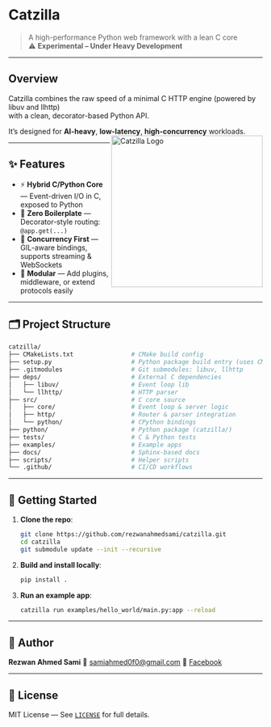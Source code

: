 # Catzilla

> A high-performance Python web framework with a lean C core  
> ⚠️ **Experimental – Under Heavy Development**
---

## Overview

Catzilla combines the raw speed of a minimal C HTTP engine (powered by libuv and llhttp)  
with a clean, decorator-based Python API.

It’s designed for **AI-heavy**, **low-latency**, **high-concurrency** workloads.
<img align="right" src="https://raw.githubusercontent.com/rezwanahmedsami/catzilla/main/logo.png" width="300" alt="Catzilla Logo" />

---

## ✨ Features

- ⚡ **Hybrid C/Python Core** — Event-driven I/O in C, exposed to Python
- 🧱 **Zero Boilerplate** — Decorator-style routing: `@app.get(...)`
- 🔁 **Concurrency First** — GIL-aware bindings, supports streaming & WebSockets
- 🧩 **Modular** — Add plugins, middleware, or extend protocols easily

---

## 🗂️ Project Structure

```bash
catzilla/
├── CMakeLists.txt                # CMake build config
├── setup.py                      # Python package build entry (uses CMake)
├── .gitmodules                   # Git submodules: libuv, llhttp
├── deps/                         # External C dependencies
│   ├── libuv/                    # Event loop lib
│   └── llhttp/                   # HTTP parser
├── src/                          # C core source
│   ├── core/                     # Event loop & server logic
│   ├── http/                     # Router & parser integration
│   └── python/                   # CPython bindings
├── python/                       # Python package (catzilla/)
├── tests/                        # C & Python tests
├── examples/                     # Example apps
├── docs/                         # Sphinx-based docs
├── scripts/                      # Helper scripts
└── .github/                      # CI/CD workflows
````

---

## 🚀 Getting Started

1. **Clone the repo**:

   ```bash
   git clone https://github.com/rezwanahmedsami/catzilla.git
   cd catzilla
   git submodule update --init --recursive
   ```

2. **Build and install locally**:

   ```bash
   pip install .
   ```

3. **Run an example app**:

   ```bash
   catzilla run examples/hello_world/main.py:app --reload
   ```

---

## 👤 Author

**Rezwan Ahmed Sami**
📧 [samiahmed0f0@gmail.com](mailto:samiahmed0f0@gmail.com)
📘 [Facebook](https://www.facebook.com/rezwanahmedsami)

---

## 🪪 License

MIT License — See [`LICENSE`](LICENSE) for full details.